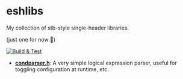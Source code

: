 # eshlibs

My collection of stb-style single-header libraries.

(just one for now 🥺)

[![Build & Test](https://github.com/equalent/eshlibs/actions/workflows/main.yml/badge.svg)](https://github.com/equalent/eshlibs/actions/workflows/main.yml)

- [**condparser.h**](https://github.com/equalent/eshlibs/blob/main/condparser.h): A very simple logical expression parser, useful for toggling configuration at runtime, etc.